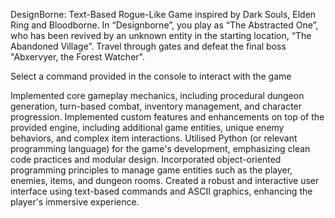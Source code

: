 DesignBorne: Text-Based Rogue-Like Game inspired by Dark Souls, Elden Ring and Bloodborne. In “Designborne”, you play as “The Abstracted One”, who has been revived by an unknown entity in the starting location, “The Abandoned Village”.
Travel through gates and defeat the final boss "Abxervyer, the Forest Watcher".

Select a command provided in the console to interact with the game

Implemented core gameplay mechanics, including procedural dungeon generation, turn-based combat, inventory management, and character progression.
Implemented custom features and enhancements on top of the provided engine, including additional game entities, unique enemy behaviors, and complex item interactions.
Utilised Python (or relevant programming language) for the game's development, emphasizing clean code practices and modular design.
Incorporated object-oriented programming principles to manage game entities such as the player, enemies, items, and dungeon rooms.
Created a robust and interactive user interface using text-based commands and ASCII graphics, enhancing the player's immersive experience.
